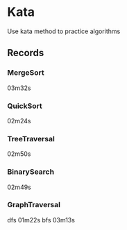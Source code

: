 # Kata
Use kata method to practice algorithms

## Records
### MergeSort
03m32s
### QuickSort
02m24s
### TreeTraversal
02m50s
### BinarySearch
02m49s
### GraphTraversal
dfs 01m22s
bfs 03m13s

